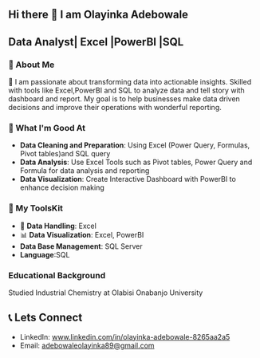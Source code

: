 ## Hi there 👋 I am Olayinka Adebowale 

## Data Analyst| Excel |PowerBI |SQL

### 🚀 About Me

🎯 I am passionate about transforming data into actionable insights. Skilled with tools like Excel,PowerBI and SQL to analyze data and tell story with dashboard and report. My goal is to help businesses make data driven decisions and improve their operations with wonderful reporting.

### 🔎 What I'm  Good At
- **Data Cleaning and Preparation**: Using Excel (Power Query, Formulas, Pivot tables)and SQL query
- **Data Analysis**: Use Excel Tools such as Pivot tables, Power Query and Formula for data analysis and reporting
- **Data Visualization**: Create Interactive Dashboard with PowerBI to enhance decision making

 ### 🔧 My ToolsKit
  - 📂 **Data Handling**: Excel
  - 📊 **Data Visualization**: Excel, PowerBI
  - **Data Base Management**: SQL Server
  - **Language**:SQL

### Educational Background 
Studied Industrial Chemistry at Olabisi Onabanjo University 

 ## 📞 Lets Connect
 - LinkedIn:
 www.linkedin.com/in/olayinka-adebowale-8265aa2a5
- Email:
adebowaleolayinka89@gmail.com
  

<!--
**AdebowaleOlayinka/AdebowaleOlayinka** is a ✨ _special_ ✨ repository because its `README.md` (this file) appears on your GitHub profile.

Here are some ideas to get you started:

- 🔭 I’m currently working on ...
- 🌱 I’m currently learning ...
- 👯 I’m looking to collaborate on ...
- 🤔 I’m looking for help with ...
- 💬 Ask me about ...
- 📫 How to reach me: ...
- 😄 Pronouns: ...
- ⚡ Fun fact: ...
-->
